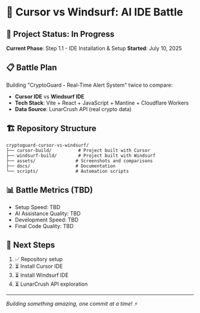 # 🥊 Cursor vs Windsurf: AI IDE Battle

## 🎯 Project Status: In Progress

**Current Phase**: Step 1.1 - IDE Installation & Setup
**Started**: July 10, 2025

## 📋 Battle Plan
Building "CryptoGuard - Real-Time Alert System" twice to compare:
- **Cursor IDE** vs **Windsurf IDE**
- **Tech Stack**: Vite + React + JavaScript + Mantine + Cloudflare Workers
- **Data Source**: LunarCrush API (real crypto data)

## 🏗️ Repository Structure
```
cryptoguard-cursor-vs-windsurf/
├── cursor-build/          # Project built with Cursor
├── windsurf-build/        # Project built with Windsurf
├── assets/               # Screenshots and comparisons
├── docs/                 # Documentation
└── scripts/              # Automation scripts
```

## 📊 Battle Metrics (TBD)
- Setup Speed: TBD
- AI Assistance Quality: TBD
- Development Speed: TBD
- Final Code Quality: TBD

## 🎯 Next Steps
1. ✅ Repository setup
2. ⏳ Install Cursor IDE
3. ⏳ Install Windsurf IDE
4. ⏳ LunarCrush API exploration

---
*Building something amazing, one commit at a time! ⚡*
